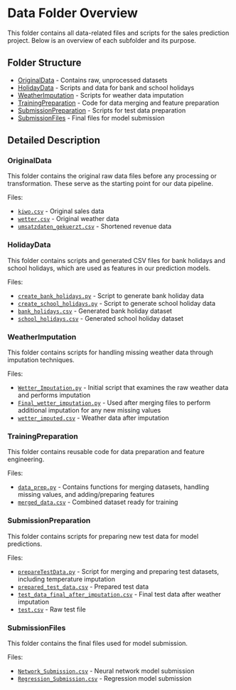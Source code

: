 # Data Folder Overview

This folder contains all data-related files and scripts for the sales prediction project. Below is an overview of each subfolder and its purpose.

## Folder Structure

- [OriginalData](#originaldata) - Contains raw, unprocessed datasets
- [HolidayData](#holidaydata) - Scripts and data for bank and school holidays
- [WeatherImputation](#weatherimputation) - Scripts for weather data imputation
- [TrainingPreparation](#trainingpreparation) - Code for data merging and feature preparation
- [SubmissionPreparation](#submissionpreparation) - Scripts for test data preparation
- [SubmissionFiles](#submissionfiles) - Final files for model submission

## Detailed Description

### OriginalData

This folder contains the original raw data files before any processing or transformation. These serve as the starting point for our data pipeline.

Files:
- [`kiwo.csv`](./OriginalData/kiwo.csv) - Original sales data
- [`wetter.csv`](./OriginalData/wetter.csv) - Original weather data
- [`umsatzdaten_gekuerzt.csv`](./OriginalData/umsatzdaten_gekuerzt.csv) - Shortened revenue data

### HolidayData

This folder contains scripts and generated CSV files for bank holidays and school holidays, which are used as features in our prediction models.

Files:
- [`create_bank_holidays.py`](./HolidayData/create_bank_holidays.py) - Script to generate bank holiday data
- [`create_school_holidays.py`](./HolidayData/create_school_holidays.py) - Script to generate school holiday data
- [`bank_holidays.csv`](./HolidayData/bank_holidays.csv) - Generated bank holiday dataset
- [`school_holidays.csv`](./HolidayData/school_holidays.csv) - Generated school holiday dataset

### WeatherImputation

This folder contains scripts for handling missing weather data through imputation techniques.

Files:
- [`Wetter_Imputation.py`](./WeatherImputation/Wetter_Imputation.py) - Initial script that examines the raw weather data and performs imputation
- [`Final_wetter_imputation.py`](./WeatherImputation/Final_wetter_imputation.py) - Used after merging files to perform additional imputation for any new missing values
- [`wetter_imputed.csv`](./WeatherImputation/wetter_imputed.csv) - Weather data after imputation

### TrainingPreparation

This folder contains reusable code for data preparation and feature engineering.

Files:
- [`data_prep.py`](./TrainingPreparation/data_prep.py) - Contains functions for merging datasets, handling missing values, and adding/preparing features
- [`merged_data.csv`](./TrainingPreparation/merged_data.csv) - Combined dataset ready for training

### SubmissionPreparation

This folder contains scripts for preparing new test data for model predictions.

Files:
- [`prepareTestData.py`](./SubmissionPreparation/prepareTestData.py) - Script for merging and preparing test datasets, including temperature imputation
- [`prepared_test_data.csv`](./SubmissionPreparation/prepared_test_data.csv) - Prepared test data
- [`test_data_final_after_imputation.csv`](./SubmissionPreparation/test_data_final_after_imputation.csv) - Final test data after weather imputation
- [`test.csv`](./SubmissionPreparation/test.csv) - Raw test file

### SubmissionFiles

This folder contains the final files used for model submission.

Files:
- [`Network_Submission.csv`](./SubmissionFiles/Network_Submission.csv) - Neural network model submission
- [`Regression_Submission.csv`](./SubmissionFiles/Regression_Submission.csv) - Regression model submission